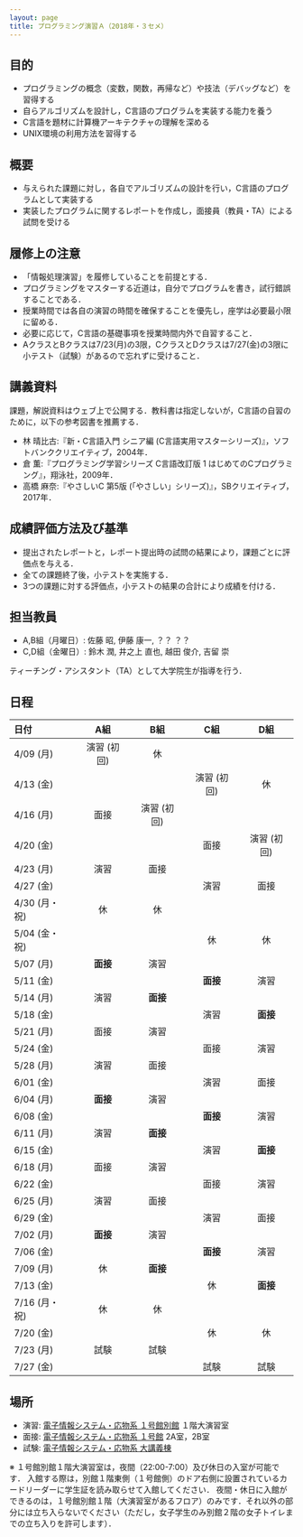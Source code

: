 ```yaml
---
layout: page
title: プログラミング演習Ａ（2018年・３セメ）
---
```



## 目的

+ プログラミングの概念（変数，関数，再帰など）や技法（デバッグなど）を習得する
+ 自らアルゴリズムを設計し，C言語のプログラムを実装する能力を養う
+ C言語を題材に計算機アーキテクチャの理解を深める
+ UNIX環境の利用方法を習得する

## 概要

+ 与えられた課題に対し，各自でアルゴリズムの設計を行い，C言語のプログラムとして実装する
+ 実装したプログラムに関するレポートを作成し，面接員（教員・TA）による試問を受ける

## 履修上の注意

+ 「情報処理演習」を履修していることを前提とする．
+ プログラミングをマスターする近道は，自分でプログラムを書き，試行錯誤することである．
+ 授業時間では各自の演習の時間を確保することを優先し，座学は必要最小限に留める．
+ 必要に応じて，C言語の基礎事項を授業時間内外で自習すること．
+ AクラスとBクラスは7/23(月)の3限，CクラスとDクラスは7/27(金)の3限に小テスト（試験）があるので忘れずに受けること．

## 講義資料

課題，解説資料はウェブ上で公開する．教科書は指定しないが，C言語の自習のために，以下の参考図書を推薦する．

+ 林 晴比古:『新・C言語入門 シニア編 (C言語実用マスターシリーズ)』，ソフトバンククリエイティブ，2004年．
+ 倉 薫:『プログラミング学習シリーズ C言語改訂版 1 はじめてのCプログラミング』，翔泳社，2009年．
+ 高橋 麻奈:『やさしいC 第5版 (「やさしい」シリーズ)』，SBクリエイティブ，2017年．

## 成績評価方法及び基準

+ 提出されたレポートと，レポート提出時の試問の結果により，課題ごとに評価点を与える．
+ 全ての課題終了後，小テストを実施する．
+ 3つの課題に対する評価点，小テストの結果の合計により成績を付ける．

## 担当教員

+ A,B組（月曜日）: 佐藤 昭, 伊藤 康一, ？？ ？？
+ C,D組（金曜日）: 鈴木 潤, 井之上 直也, 越田 俊介, 吉留 崇

ティーチング・アシスタント（TA）として大学院生が指導を行う．

## 日程

| 日付 | A組 | B組 | C組 | D組 |
|:-----------|:-----------:|:------------:|:-----------:|:------------:|
| 4/09 (月) | 演習 (初回) | 休 | | |
| 4/13 (金) | | | 演習 (初回) | 休 | 
| 4/16 (月) | 面接 | 演習 (初回) | | |
| 4/20 (金) | | | 面接 | 演習 (初回) |
| 4/23 (月) | 演習 | 面接 | | |
| 4/27 (金) | | | 演習 | 面接 |
| 4/30 (月・祝) | 休 | 休 | | |
| 5/04 (金・祝) | | | 休 | 休 |
| 5/07 (月) | **面接** | 演習 | | |
| 5/11 (金) | | | **面接** | 演習 |
| 5/14 (月) | 演習 | **面接** | | |
| 5/18 (金) | | | 演習 | **面接** |
| 5/21 (月) | 面接 | 演習 | | |
| 5/24 (金) | | | 面接 | 演習 |
| 5/28 (月) | 演習 | 面接 | | |
| 6/01 (金) | | | 演習 | 面接 |
| 6/04 (月) | **面接** | 演習 | | |
| 6/08 (金) | | | **面接** | 演習 |
| 6/11 (月) | 演習 | **面接** | | |
| 6/15 (金) | | | 演習 | **面接** |
| 6/18 (月) | 面接 | 演習 | | |
| 6/22 (金) | | | 面接 | 演習 |
| 6/25 (月) | 演習 | 面接 | | |
| 6/29 (金) | | | 演習 | 面接 |
| 7/02 (月) | **面接** | 演習 | | |
| 7/06 (金) | | | **面接** | 演習 |
| 7/09 (月) | 休 | **面接** | | |
| 7/13 (金) | | | 休 | **面接** |
| 7/16 (月・祝) | 休 | 休 | | |
| 7/20 (金) | | | 休 | 休 |
| 7/23 (月) | 試験 | 試験 | | |
| 7/27 (金) | | | 試験 | 試験 |

## 場所

+ 演習: [電子情報システム・応物系 １号館別館](http://www.eng.tohoku.ac.jp/map/?menu=campus&area=d&build=11) １階大演習室
+ 面接: [電子情報システム・応物系 １号館](http://www.eng.tohoku.ac.jp/map/?menu=campus&area=d&build=10) 2A室，2B室
+ 試験: [電子情報システム・応物系 大講義棟](http://www.eng.tohoku.ac.jp/map/?menu=campus&area=d&build=17)


※ １号館別館１階大演習室は，夜間（22:00-7:00）及び休日の入室が可能です．
入館する際は，別館１階東側（１号館側）のドア右側に設置されているカードリーダーに学生証を読み取らせて入館してください．
夜間・休日に入館ができるのは，１号館別館１階（大演習室があるフロア）のみです．それ以外の部分には立ち入らないでください（ただし，女子学生のみ別館２階の女子トイレまでの立ち入りを許可します）．
